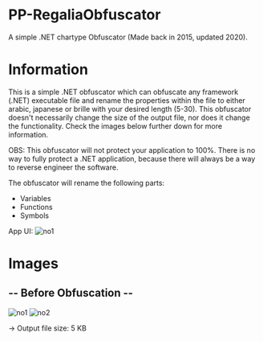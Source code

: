 # PP-RegaliaObfuscator

A simple .NET chartype Obfuscator (Made back in 2015, updated 2020).

# Information

This is a simple .NET obfuscator which can obfuscate any framework (.NET) executable file and rename the properties within the file to either arabic, japanese or brille with your desired length (5-30). This obfuscator doesn't necessarily change the size of the output file, nor does it change the functionality. Check the images below further down for more information. 

OBS: This obfuscator will not
protect your application to 100%. There is no way to fully protect a .NET application, because there will always be a way to reverse
engineer the software.

The obfuscator will rename the following parts:
- Variables
- Functions
- Symbols

App UI:
![no1](https://i.imgur.com/26XNj6w.png)

# Images

## -- Before Obfuscation --

![no1]()
![no2]()

-> Output file size: 5 KB



